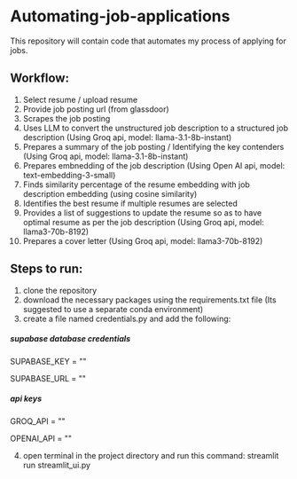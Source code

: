 # Automating-job-applications
This repository will contain code that automates my process of applying for jobs.

## Workflow:
1. Select resume / upload resume
2. Provide job posting url (from glassdoor)
3. Scrapes the job posting
4. Uses LLM to convert the unstructured job description to a structured job description (Using Groq api, model: llama-3.1-8b-instant)
5. Prepares a summary of the job posting / Identifying the key contenders (Using Groq api, model: llama-3.1-8b-instant)
6. Prepares embnedding of the job description (Using Open AI api, model: text-embedding-3-small)
7. Finds similarity percentage of the resume embedding with job description embedding (using cosine similarity)
8. Identifies the best resume if multiple resumes are selected
9. Provides a list of suggestions to update the resume so as to have optimal resume as per the job description (Using Groq api, model: llama3-70b-8192)
10. Prepares a cover letter (Using Groq api, model: llama3-70b-8192)

## Steps to run:
1. clone the repository
2. download the necessary packages using the requirements.txt file (Its suggested to use a separate conda environment)
3. create a file named credentials.py and add the following:

##### supabase database credentials
SUPABASE_KEY = ""

SUPABASE_URL = ""

##### api keys
GROQ_API = ""

OPENAI_API = ""

4. open terminal in the project directory and run this command: streamlit run streamlit_ui.py
